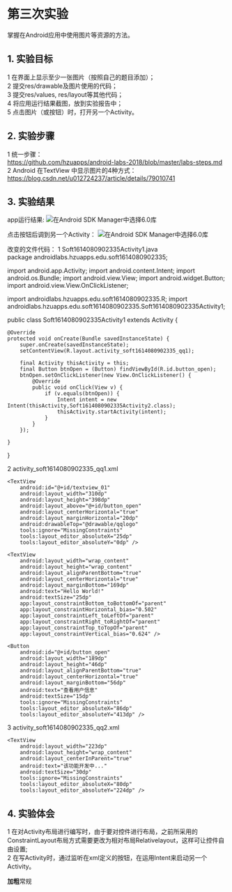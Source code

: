 # 第三次实验 
掌握在Android应用中使用图片等资源的方法。
## 1. 实验目标
1    在界面上显示至少一张图片（按照自己的题目添加）；  
2    提交res/drawable及图片使用的代码；  
3    提交res/values, res/layout等其他代码；  
4    将应用运行结果截图，放到实验报告中；  
5    点击图片（或按钮）时，打开另一个Activity。  
## 2. 实验步骤

1   统一步骤：  
    https://github.com/hzuapps/android-labs-2018/blob/master/labs-steps.md  
2   Android 在TextView 中显示图片的4种方式：  
    https://blog.csdn.net/u012724237/article/details/79010741  


## 3. 实验结果
app运行结果:
![在Android SDK Manager中选择6.0库](https://raw.githubusercontent.com/ChenchenJT/android-labs-2018/master/soft1614080902335/%E5%AE%9E%E9%AA%8C%E4%B8%89%E6%88%AA%E5%9B%BE1.png "配置教育网下载代理")


点击按钮后调到另一个Activity：
![在Android SDK Manager中选择6.0库](https://raw.githubusercontent.com/ChenchenJT/android-labs-2018/master/soft1614080902335/%E5%AE%9E%E9%AA%8C%E4%B8%89%E6%88%AA%E5%9B%BE2.png "配置教育网下载代理")

改变的文件代码：
1   Soft1614080902335Activity1.java  
package androidlabs.hzuapps.edu.soft1614080902335;

import android.app.Activity;
import android.content.Intent;
import android.os.Bundle;
import android.view.View;
import android.widget.Button;
import android.view.View.OnClickListener;

import androidlabs.hzuapps.edu.soft1614080902335.R;
import androidlabs.hzuapps.edu.soft1614080902335.Soft1614080902335Activity1;

public class Soft1614080902335Activity1 extends Activity {

    @Override
    protected void onCreate(Bundle savedInstanceState) {
        super.onCreate(savedInstanceState);
        setContentView(R.layout.activity_soft1614080902335_qq1);

        final Activity thisActivity = this;
        final Button btnOpen = (Button) findViewById(R.id.button_open);
        btnOpen.setOnClickListener(new View.OnClickListener() {
            @Override
            public void onClick(View v) {
                if (v.equals(btnOpen)) {
                    Intent intent = new Intent(thisActivity,Soft1614080902335Activity2.class);
                    thisActivity.startActivity(intent);
                }
            }
        });

    }
}

2   activity_soft1614080902335_qq1.xml  
<?xml version="1.0" encoding="utf-8"?>
<RelativeLayout xmlns:android="http://schemas.android.com/apk/res/android"
    xmlns:app="http://schemas.android.com/apk/res-auto"
    xmlns:tools="http://schemas.android.com/tools"
    android:layout_width="match_parent"
    android:layout_height="match_parent"
    tools:context=".Soft1614080902335Activity1">

    <TextView
        android:id="@+id/textview_01"
        android:layout_width="310dp"
        android:layout_height="398dp"
        android:layout_above="@+id/button_open"
        android:layout_centerHorizontal="true"
        android:layout_marginHorizontal="20dp"
        android:drawableTop="@drawable/qqlogo"
        tools:ignore="MissingConstraints"
        tools:layout_editor_absoluteX="25dp"
        tools:layout_editor_absoluteY="0dp" />

    <TextView
        android:layout_width="wrap_content"
        android:layout_height="wrap_content"
        android:layout_alignParentBottom="true"
        android:layout_centerHorizontal="true"
        android:layout_marginBottom="169dp"
        android:text="Hello World!"
        android:textSize="25dp"
        app:layout_constraintBottom_toBottomOf="parent"
        app:layout_constraintHorizontal_bias="0.502"
        app:layout_constraintLeft_toLeftOf="parent"
        app:layout_constraintRight_toRightOf="parent"
        app:layout_constraintTop_toTopOf="parent"
        app:layout_constraintVertical_bias="0.624" />

    <Button
        android:id="@+id/button_open"
        android:layout_width="189dp"
        android:layout_height="46dp"
        android:layout_alignParentBottom="true"
        android:layout_centerHorizontal="true"
        android:layout_marginBottom="56dp"
        android:text="查看用户信息"
        android:textSize="15dp"
        tools:ignore="MissingConstraints"
        tools:layout_editor_absoluteX="86dp"
        tools:layout_editor_absoluteY="413dp" />
</RelativeLayout>

3   activity_soft1614080902335_qq2.xml  
<?xml version="1.0" encoding="utf-8"?>
<RelativeLayout xmlns:android="http://schemas.android.com/apk/res/android"
    xmlns:app="http://schemas.android.com/apk/res-auto"
    xmlns:tools="http://schemas.android.com/tools"
    android:layout_width="match_parent"
    android:layout_height="match_parent"
    tools:context=".Soft1614080902335Activity2">

    <TextView
        android:layout_width="223dp"
        android:layout_height="wrap_content"
        android:layout_centerInParent="true"
        android:text="该功能开发中..."
        android:textSize="30dp"
        tools:ignore="MissingConstraints"
        tools:layout_editor_absoluteX="80dp"
        tools:layout_editor_absoluteY="224dp" />

</RelativeLayout>


## 4. 实验体会
1   在对Activity布局进行编写时，由于要对控件进行布局，之前所采用的ConstraintLayout布局方式需要更改为相对布局Relativelayout，这样可让控件自由设置;  
2   在写Activity时，通过监听在xml定义的按钮，在运用Intent来启动另一个Activity。

**加粗**常规
